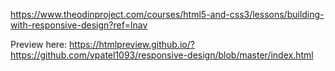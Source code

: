 https://www.theodinproject.com/courses/html5-and-css3/lessons/building-with-responsive-design?ref=lnav

Preview here:
https://htmlpreview.github.io/?https://github.com/vpatel1093/responsive-design/blob/master/index.html
